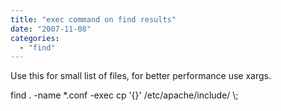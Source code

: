 ```yaml
---
title: "exec command on find results"
date: "2007-11-08"
categories: 
  - "find"
---
```


Use this for small list of files, for better performance use xargs.

find . -name \*.conf -exec cp '{}' /etc/apache/include/ \\;
